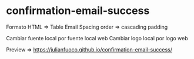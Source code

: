 # confirmation-email-success

Formato HTML => Table Email
Spacing order => cascading padding

Cambiar fuente local por fuente local web
Cambiar logo local por logo web

Preview => https://julianfuoco.github.io/confirmation-email-success/
